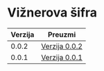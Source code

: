 # Vižnerova šifra
| Verzija        | Preuzmi       | 
| ------------- |:-------------:|
| 0.0.2      | [Verzija 0.0.2](https://github.com/mikikupus/viznerovasifra/releases/download/0.0.2/viznerovasifra.exe)|
| 0.0.1     | [Verzija 0.0.1](https://github.com/mikikupus/viznerovasifra/releases/download/0.0.1/viznerovasifra.0.0.1.exe)|


